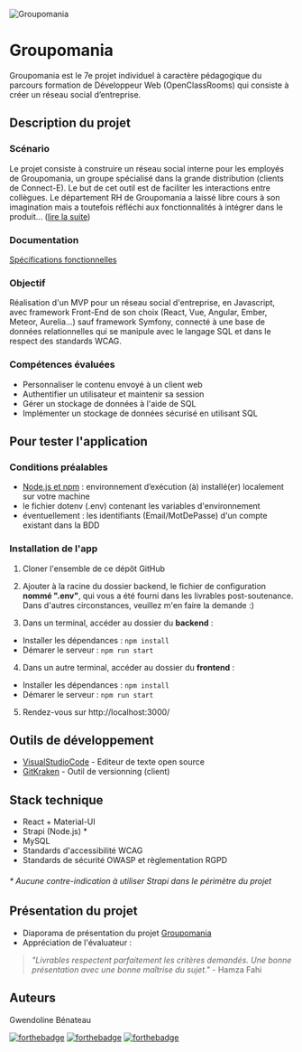 ![Groupomania](https://github.com/GwendolineBENATEAU/Groupomania/blob/master/docs/Groupomania_Pr%C3%A9sentation_P7.jpg)


# Groupomania 
Groupomania est le 7e projet individuel à caractère pédagogique du parcours formation de Développeur Web (OpenClassRooms) qui consiste à créer un réseau social d’entreprise.

## Description du projet
### Scénario
Le projet consiste à construire un réseau social interne pour les employés de Groupomania, un groupe spécialisé dans la grande distribution (clients de Connect-E). Le but de cet outil est de faciliter les interactions entre collègues. Le département RH de Groupomania a laissé libre cours à son imagination mais a toutefois réfléchi aux fonctionnalités à intégrer dans le produit... ([lire la suite](https://github.com/GwendolineBENATEAU/Groupomania/blob/master/docs/Groupomania_Perimetre_DWJ_OC.pdf))

### Documentation 
[Spécifications fonctionnelles](https://github.com/GwendolineBENATEAU/Groupomania/blob/master/docs/Groupomania_Specs_DWJ_OC.pdf)


### Objectif
Réalisation d'un MVP pour un réseau social d'entreprise, en Javascript, avec framework Front-End de son choix (React, Vue, Angular, Ember, Meteor, Aurelia...) sauf framework Symfony, connecté à une base de données relationnelles qui se manipule avec le langage SQL et dans le respect des standards WCAG.


### Compétences évaluées
- Personnaliser le contenu envoyé à un client web
- Authentifier un utilisateur et maintenir sa session
- Gérer un stockage de données à l'aide de SQL
- Implémenter un stockage de données sécurisé en utilisant SQL


## Pour tester l'application
### Conditions préalables
- [Node.js et npm](https://nodejs.org/fr/) : environnement d’exécution (à) installé(er) localement sur votre machine
- le fichier dotenv (.env) contenant les variables d'environnement
- éventuellement : les identifiants (Email/MotDePasse) d'un compte existant dans la BDD 

### Installation de l'app

1. Cloner l'ensemble de ce dépôt GitHub  

2. Ajouter à la racine du dossier backend, le fichier de configuration __nommé ".env"__, qui vous a été fourni dans les livrables post-soutenance. Dans d'autres circonstances, veuillez m'en faire la demande :) 

3. Dans un terminal, accéder au dossier du __backend__ :
 - Installer les dépendances : ``npm install`` 
 - Démarer le serveur : ``npm run start`` 

4. Dans un autre terminal, accéder au dossier du __frontend__ :
 - Installer les dépendances : ``npm install`` 
 - Démarer le serveur : ``npm run start`` 

5. Rendez-vous sur http://localhost:3000/ 


## Outils de développement
- [VisualStudioCode](https://code.visualstudio.com/) - Editeur de texte open source
- [GitKraken](https://www.gitkraken.com/) - Outil de versionning (client)

## Stack technique
- React + Material-UI
- Strapi (Node.js) *
- MySQL
- Standards d'accessibilité WCAG
- Standards de sécurité OWASP et règlementation RGPD

###### _* Aucune contre-indication à utiliser Strapi dans le périmètre du projet_

## Présentation du projet
- Diaporama de présentation du projet [Groupomania](https://www.canva.com/design/DAEm-sMwB68/ohdK53m7EVoQ3zw5m3SckQ/view?utm_content=DAEm-sMwB68&utm_campaign=designshare&utm_medium=link&utm_source=sharebutton)
- Appréciation de l'évaluateur : 
> *"Livrables respectent parfaitement les critères demandés. Une bonne présentation avec une bonne maîtrise du sujet."* - Hamza Fahi

## Auteurs
Gwendoline Bénateau

[![forthebadge](https://img.shields.io/badge/GitHub-100000?style=for-the-badge&logo=github&logoColor=white)](https://github.com/GwendolineBENATEAU) [![forthebadge](https://img.shields.io/badge/Instagram-E4405F?style=for-the-badge&logo=instagram&logoColor=white)](https://www.instagram.com/cswag.fr/) [![forthebadge](https://img.shields.io/badge/LinkedIn-0077B5?style=for-the-badge&logo=linkedin&logoColor=white)](https://www.linkedin.com/in/gwendoline-benateau/)


